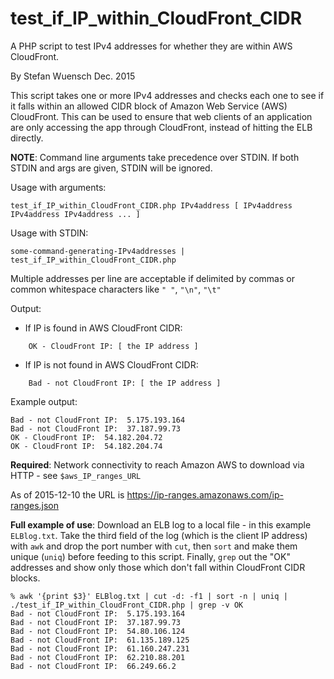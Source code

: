 # test_if_IP_within_CloudFront_CIDR
A PHP script to test IPv4 addresses for whether they are within AWS CloudFront.

By Stefan Wuensch Dec. 2015

This script takes one or more IPv4 addresses and checks each one to see if it falls within
an allowed CIDR block of Amazon Web Service (AWS) CloudFront.
This can be used to ensure that web clients of an application are only accessing the app
through CloudFront, instead of hitting the ELB directly.

**NOTE**: Command line arguments take precedence over STDIN. If both STDIN and args are 
given, STDIN will be ignored.


Usage with arguments:
```
test_if_IP_within_CloudFront_CIDR.php IPv4address [ IPv4address IPv4address IPv4address ... ]
```

Usage with STDIN:
```
some-command-generating-IPv4addresses | test_if_IP_within_CloudFront_CIDR.php
```
Multiple addresses per line are acceptable if delimited by commas or common whitespace
characters like `" "`, `"\n"`, `"\t"`


Output:
- If IP is found in AWS CloudFront CIDR: 
```
	OK - CloudFront IP: [ the IP address ]
```
- If IP is not found in AWS CloudFront CIDR:
```
	Bad - not CloudFront IP: [ the IP address ]
```

Example output:
```
Bad - not CloudFront IP:  5.175.193.164
Bad - not CloudFront IP:  37.187.99.73
OK - CloudFront IP:  54.182.204.72
OK - CloudFront IP:  54.182.204.74
```


**Required**: Network connectivity to reach Amazon AWS to download via HTTP - see `$aws_IP_ranges_URL`

As of 2015-12-10 the URL is https://ip-ranges.amazonaws.com/ip-ranges.json


__Full example of use__: Download an ELB log to a local file - in this example `ELBlog.txt`.
Take the third field of the log (which is the client IP address) with `awk`
and drop the port number with `cut`, then `sort` and make them unique (`uniq`) before
feeding to this script. Finally, `grep` out the "OK" addresses and show only those
which don't fall within CloudFront CIDR blocks.
```
% awk '{print $3}' ELBlog.txt | cut -d: -f1 | sort -n | uniq | ./test_if_IP_within_CloudFront_CIDR.php | grep -v OK
Bad - not CloudFront IP:  5.175.193.164
Bad - not CloudFront IP:  37.187.99.73
Bad - not CloudFront IP:  54.80.106.124
Bad - not CloudFront IP:  61.135.189.125
Bad - not CloudFront IP:  61.160.247.231
Bad - not CloudFront IP:  62.210.88.201
Bad - not CloudFront IP:  66.249.66.2
```
